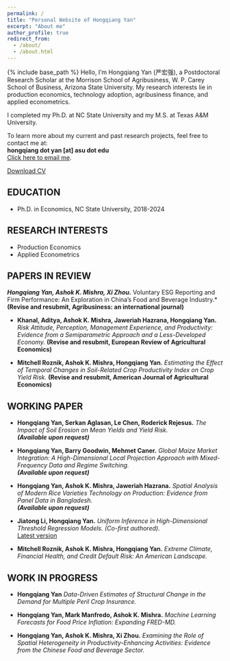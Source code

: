 ```yaml
---
permalink: /
title: "Personal Website of Hongqiang Yan"
excerpt: "About me"
author_profile: true
redirect_from: 
  - /about/
  - /about.html
---
```

{% include base_path %}
Hello, I’m Hongqiang Yan (严宏强), a Postdoctoral Research Scholar at the Morrison School of Agribusiness, W. P. Carey School of Business, Arizona State University. My research interests lie in production economics, technology adoption, agribusiness finance, and applied econometrics.

I completed my Ph.D. at NC State University and my M.S. at Texas A&M University.


To learn more about my current and past research projects, feel free to contact me at:  
**hongqiang dot yan [at] asu dot edu**  
[Click here to email me](mailto:hongqiang.yan@asu.edu).

[Download CV](https://hongqiangyan.github.io/files/Hongqiang_Yan_CV.pdf)


## EDUCATION
* Ph.D. in Economics, NC State University, 2018-2024
 
## RESEARCH INTERESTS
 * Production Economics
 * Applied Econometrics

## PAPERS IN REVIEW  

*__**Hongqiang Yan**, Ashok K. Mishra, Xi Zhou.__* Voluntary ESG Reporting and Firm Performance: An Exploration in China’s Food and Beverage Industry.* **(Revise and resubmit, Agribusiness: an international journal)**  

* __Khanal, Aditya, Ashok K. Mishra, Jaweriah Hazrana, Hongqiang Yan.__ *Risk Attitude, Perception, Management Experience, and Productivity: Evidence from a Semiparametric Approach and a Less-Developed Economy.* **(Revise and resubmit, European Review of Agricultural Economics)**  

* __Mitchell Roznik, Ashok K. Mishra, Hongqiang Yan.__ *Estimating the Effect of Temporal Changes in Soil-Related Crop Productivity Index on Crop Yield Risk.* **(Revise and resubmit, American Journal of Agricultural Economics)**  


   
## WORKING PAPER

* __Hongqiang Yan, Serkan Aglasan, Le Chen, Roderick Rejesus.__ *The Impact of Soil Erosion on Mean Yields and Yield Risk.*  
  **_(Available upon request)_**  

* __Hongqiang Yan, Barry Goodwin, Mehmet Caner.__ *Global Maize Market Integration: A High-Dimensional Local Projection Approach with Mixed-Frequency Data and Regime Switching.*  
  **_(Available upon request)_**  

* __Hongqiang Yan, Ashok K. Mishra, Jaweriah Hazrana.__ *Spatial Analysis of Modern Rice Varieties Technology on Production: Evidence from Panel Data in Bangladesh.*  
  **_(Available upon request)_**  

* __Jiatong Li, Hongqiang Yan.__ *Uniform Inference in High-Dimensional Threshold Regression Models.* *(Co-first authored).*  
  [Latest version](https://arxiv.org/abs/2404.08105v2) 

* __Mitchell Roznik, Ashok K. Mishra, Hongqiang Yan.__ *Extreme Climate, Financial Health, and Credit Default Risk: An American Landscape.*  

  
## WORK IN PROGRESS  

* __Hongqiang Yan__ *Data-Driven Estimates of Structural Change in the Demand for Multiple Peril Crop Insurance.*  

* __Hongqiang Yan, Mark Manfredo, Ashok K. Mishra.__ *Machine Learning Forecasts for Food Price Inflation: Expanding FRED-MD.*  

* __Hongqiang Yan, Ashok K. Mishra, Xi Zhou.__ *Examining the Role of Spatial Heterogeneity in Productivity-Enhancing Activities: Evidence from the Chinese Food and Beverage Sector.*  
